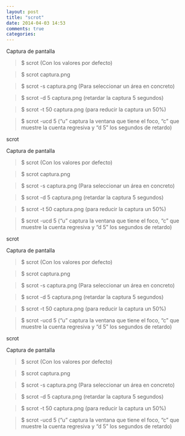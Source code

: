 ```yaml
---
layout: post
title: "scrot"
date: 2014-04-03 14:53
comments: true
categories: 
---
```

Captura de pantalla

>$ scrot (Con los valores por defecto)

>$ scrot captura.png

>$ scrot -s captura.png (Para seleccionar un área en concreto)

>$ scrot -d 5 captura.png (retardar la captura 5 segundos)

>$ scrot -t 50 captura.png (para reducir la captura un 50%)

>$ scrot -ucd 5 (“u” captura la ventana que tiene el foco, “c” que muestre la cuenta regresiva y “d 5” los segundos de retardo)

scrot

Captura de pantalla

>$ scrot (Con los valores por defecto)

>$ scrot captura.png

>$ scrot -s captura.png (Para seleccionar un área en concreto)

>$ scrot -d 5 captura.png (retardar la captura 5 segundos)

>$ scrot -t 50 captura.png (para reducir la captura un 50%)

>$ scrot -ucd 5 (“u” captura la ventana que tiene el foco, “c” que muestre la cuenta regresiva y “d 5” los segundos de retardo)

scrot

Captura de pantalla

>$ scrot (Con los valores por defecto)

>$ scrot captura.png

>$ scrot -s captura.png (Para seleccionar un área en concreto)

>$ scrot -d 5 captura.png (retardar la captura 5 segundos)

>$ scrot -t 50 captura.png (para reducir la captura un 50%)

>$ scrot -ucd 5 (“u” captura la ventana que tiene el foco, “c” que muestre la cuenta regresiva y “d 5” los segundos de retardo)

scrot

Captura de pantalla

>$ scrot (Con los valores por defecto)

>$ scrot captura.png

>$ scrot -s captura.png (Para seleccionar un área en concreto)

>$ scrot -d 5 captura.png (retardar la captura 5 segundos)

>$ scrot -t 50 captura.png (para reducir la captura un 50%)

>$ scrot -ucd 5 (“u” captura la ventana que tiene el foco, “c” que muestre la cuenta regresiva y “d 5” los segundos de retardo)

